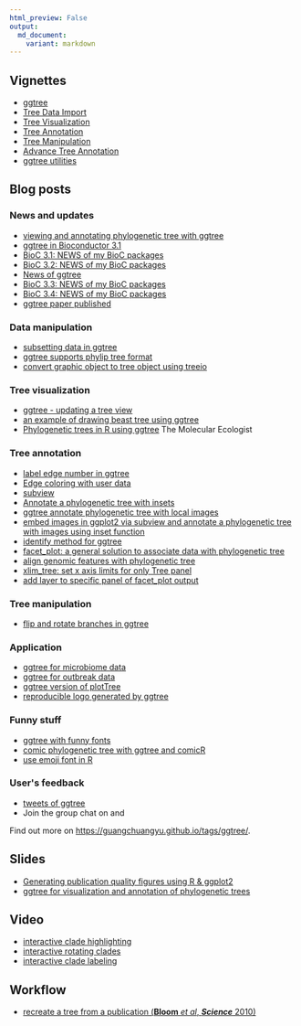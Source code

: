 ```yaml
---
html_preview: False
output:
  md_document:
    variant: markdown
---
```


<!-- AddToAny BEGIN -->
<div class="a2a_kit a2a_kit_size_32 a2a_default_style">

<a class="a2a_dd" href="//www.addtoany.com/share"></a>
<a class="a2a_button_facebook"></a> <a class="a2a_button_twitter"></a>
<a class="a2a_button_google_plus"></a>
<a class="a2a_button_pinterest"></a> <a class="a2a_button_reddit"></a>
<a class="a2a_button_sina_weibo"></a> <a class="a2a_button_wechat"></a>
<a class="a2a_button_douban"></a>

</div>

<script async src="//static.addtoany.com/menu/page.js"></script>
<!-- AddToAny END -->
<link rel="stylesheet" href="https://guangchuangyu.github.io/css/font-awesome.min.css">

<i class="fa fa-book"></i> Vignettes
------------------------------------

-   [ggtree](https://bioconductor.org/packages/devel/bioc/vignettes/ggtree/inst/doc/ggtree.html)
-   [Tree Data
    Import](https://bioconductor.org/packages/devel/bioc/vignettes/ggtree/inst/doc/treeImport.html)
-   [Tree
    Visualization](https://bioconductor.org/packages/devel/bioc/vignettes/ggtree/inst/doc/treeVisualization.html)
-   [Tree
    Annotation](https://bioconductor.org/packages/devel/bioc/vignettes/ggtree/inst/doc/treeAnnotation.html)
-   [Tree
    Manipulation](https://bioconductor.org/packages/devel/bioc/vignettes/ggtree/inst/doc/treeManipulation.html)
-   [Advance Tree
    Annotation](https://bioconductor.org/packages/devel/bioc/vignettes/ggtree/inst/doc/advanceTreeAnnotation.html)
-   [ggtree
    utilities](https://bioconductor.org/packages/devel/bioc/vignettes/ggtree/inst/doc/ggtreeUtilities.html)

<i class="fa fa-wordpress"></i> Blog posts
------------------------------------------

### <i class="fa fa-angle-double-right"></i> News and updates

-   [viewing and annotating phylogenetic tree with
    ggtree](https://guangchuangyu.github.io/2014/12/viewing-and-annotating-phylogenetic-tree-with-ggtree)
-   [ggtree in Bioconductor
    3.1](https://guangchuangyu.github.io/2015/01/ggtree-in-bioconductor-3.1)
-   [BioC 3.1: NEWS of my BioC
    packages](https://guangchuangyu.github.io/2015/04/bioc-31-news-of-my-bioc-packages)
-   [BioC 3.2: NEWS of my BioC
    packages](https://guangchuangyu.github.io/2015/10/bioc-32-news-of-my-bioc-packages)
-   [News of
    ggtree](https://guangchuangyu.github.io/2015/12/news-of-ggtree)
-   [BioC 3.3: NEWS of my BioC
    packages](https://guangchuangyu.github.io/2016/05/bioc-33-news-of-my-bioc-packages/)
-   [BioC 3.4: NEWS of my BioC
    packages](https://guangchuangyu.github.io/2016/10/bioc-34-news-of-my-bioc-packages)
-   [ggtree paper
    published](https://guangchuangyu.github.io/2016/08/ggtree-paper-published)

### <i class="fa fa-angle-double-right"></i> Data manipulation

-   [subsetting data in
    ggtree](https://guangchuangyu.github.io/2015/09/subsetting-data-in-ggtree)
-   [ggtree supports phylip tree
    format](https://guangchuangyu.github.io/2016/01/ggtree-supports-phylip-tree-format)
-   [convert graphic object to tree object using
    treeio](http://guangchuangyu.github.io/2017/01/convert-graphic-object-to-tree-object-using-treeio/)

### <i class="fa fa-angle-double-right"></i> Tree visualization

-   [ggtree - updating a tree
    view](https://guangchuangyu.github.io/2015/02/ggtree---updating-a-tree-view/)
-   [an example of drawing beast tree using
    ggtree](https://guangchuangyu.github.io/2015/04/an-example-of-drawing-beast-tree-using-ggtree)
-   [Phylogenetic trees in R using
    ggtree](http://www.molecularecologist.com/2017/02/phylogenetic-trees-in-r-using-ggtree/)
    <i class="fa fa-arrow-left"></i> The Molecular Ecologist

### <i class="fa fa-angle-double-right"></i> Tree annotation

-   [label edge number in
    ggtree](https://guangchuangyu.github.io/2016/01/label-edge-number-in-ggtree)
-   [Edge coloring with user
    data](http://guangchuangyu.github.io/2016/12/edge-coloring-with-user-data/)
-   [subview](https://guangchuangyu.github.io/2015/08/subview)
-   [Annotate a phylogenetic tree with
    insets](https://guangchuangyu.github.io/2016/01/annotate-a-phylogenetic-tree-with-insets)
-   [ggtree annotate phylogenetic tree with local
    images](https://guangchuangyu.github.io/2015/08/ggtree-annotate-phylogenetic-tree-with-local-images)
-   [embed images in ggplot2 via subview and annotate a phylogenetic
    tree with images using inset
    function](https://guangchuangyu.github.io/2016/03/embed-images-in-ggplot2-via-subview-and-annotate-a-phylogenetic-tree-with-images-using-inset-function)
-   [identify method for
    ggtree](https://guangchuangyu.github.io/2016/06/identify-method-for-ggtree)
-   [facet\_plot: a general solution to associate data with phylogenetic
    tree](https://guangchuangyu.github.io/2016/10/facet_plot-a-general-solution-to-associate-data-with-phylogenetic-tree/)
-   [align genomic features with phylogenetic
    tree](https://guangchuangyu.github.io/2016/11/align-genomic-features-with-phylogenetic-tree/)
-   [xlim\_tree: set x axis limits for only Tree
    panel](https://guangchuangyu.github.io/2016/10/xlim_tree-set-x-axis-limits-for-only-tree-panel/)
-   [add layer to specific panel of facet\_plot
    output](https://guangchuangyu.github.io/2016/12/add-layer-to-specific-panel-of-facet_plot-output/)

### <i class="fa fa-angle-double-right"></i> Tree manipulation

-   [flip and rotate branches in
    ggtree](https://guangchuangyu.github.io/2015/07/flip-and-rotate-branches-in-ggtree)

### <i class="fa fa-angle-double-right"></i> Application

-   [ggtree for microbiome
    data](https://guangchuangyu.github.io/2016/09/ggtree-for-microbiome-data/)
-   [ggtree for outbreak
    data](https://guangchuangyu.github.io/2016/09/ggtree-for-outbreak-data/)
-   [ggtree version of
    plotTree](http://guangchuangyu.github.io/2016/12/ggtree-version-of-plottree/)
-   [reproducible logo generated by
    ggtree](https://guangchuangyu.github.io/2016/10/reproducible-logo-generated-by-ggtree)

### <i class="fa fa-angle-double-right"></i> Funny stuff

-   [ggtree with funny
    fonts](https://guangchuangyu.github.io/2015/06/ggtree-with-funny-fonts)
-   [comic phylogenetic tree with ggtree and
    comicR](https://guangchuangyu.github.io/2015/09/comic-phylogenetic-tree-with-ggtree-and-comicr)
-   [use emoji font in
    R](https://guangchuangyu.github.io/2015/12/use-emoji-font-in-r)

### <i class="fa fa-angle-double-right"></i> User's feedback

-   [tweets of
    ggtree](https://guangchuangyu.github.io/2016/02/tweets-of-ggtree)
-   Join the group chat on
    <a href="https://twitter.com/hashtag/ggtree"><i class="fa fa-twitter fa-lg"></i></a>
    and
    <a href="http://huati.weibo.com/k/ggtree"><i class="fa fa-weibo fa-lg"></i></a>

<i class="fa fa-hand-o-right"></i> Find out more on
<https://guangchuangyu.github.io/tags/ggtree/>.

<i class="fa fa-slideshare"></i> Slides
---------------------------------------

-   [Generating publication quality figures using R &
    ggplot2](https://guangchuangyu.github.io/presentation/2014-ggplot2/)
-   [ggtree for visualization and annotation of phylogenetic
    trees](https://guangchuangyu.github.io/presentation/2016-ggtree-chinar/)

<i class="fa fa-youtube-play"></i> Video
----------------------------------------

-   [interactive clade
    highlighting](https://www.youtube.com/watch?v=KcF8Ec38mzI)
-   [interactive rotating
    clades](https://www.youtube.com/watch?v=lKNn4QlPO0E)
-   [interactive clade
    labeling](https://www.youtube.com/watch?v=SmcceRD_jxg)

<i class="fa fa-gift"></i> Workflow
-----------------------------------

-   [recreate a tree from a publication (**Bloom** *et al*,
    ***Science*** 2010)](https://rpubs.com/gutijosh9430/124817)
